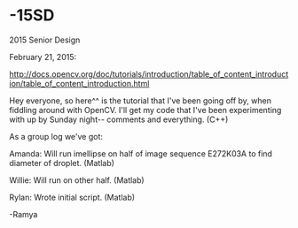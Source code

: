 -15SD
=====

2015 Senior Design 

February 21, 2015:

http://docs.opencv.org/doc/tutorials/introduction/table_of_content_introduction/table_of_content_introduction.html

Hey everyone, so here^^ is the tutorial that I've been going off by, when fiddling around with OpenCV.
I'll get my code that I've been experimenting with up by Sunday night-- comments and everything. (C++) 

As a group log we've got:

Amanda: Will run imellipse on half of image sequence E272K03A to find diameter of droplet. (Matlab)  

Willie: Will run on other half. (Matlab)

Rylan: Wrote initial script. (Matlab)

-Ramya 
